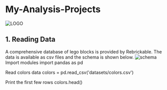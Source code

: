 # My-Analysis-Projects
![LOGO](https://github.com/sichensong-99/My-Analysis-Projects/blob/master/LOGO.png)
## 1. Reading Data
A comprehensive database of lego blocks is provided by Rebrickable. The data is available as csv files and the schema is shown below.
![schema](https://github.com/sichensong-99/My-Analysis-Projects/blob/master/schema.png)
 Import modules
import pandas as pd

 Read colors data
colors = pd.read_csv('datasets/colors.csv')

Print the first few rows
colors.head()


